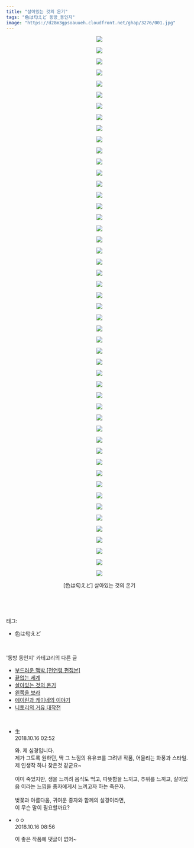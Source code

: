 ```yaml
---
title: "살아있는 것의 온기"
tags: "色は匂えど 동방_동인지"
image: "https://d28m3gpsoauueh.cloudfront.net/ghap/3276/001.jpg"
---
```

<div class="article">
<p style="text-align: center; clear: none; float: none;"><img src="{{ site.imgserver4 }}/ghap/3276/001.jpg"/></p>
<p style="text-align: center; clear: none; float: none;"><img src="{{ site.imgserver4 }}/ghap/3276/002.jpg"/></p>
<p style="text-align: center; clear: none; float: none;"><img src="{{ site.imgserver4 }}/ghap/3276/003.jpg"/></p>
<p style="text-align: center; clear: none; float: none;"><img src="{{ site.imgserver4 }}/ghap/3276/004.jpg"/></p>
<p style="text-align: center; clear: none; float: none;"><img src="{{ site.imgserver4 }}/ghap/3276/005.jpg"/></p>
<p style="text-align: center; clear: none; float: none;"><img src="{{ site.imgserver4 }}/ghap/3276/006.jpg"/></p>
<p style="text-align: center; clear: none; float: none;"><img src="{{ site.imgserver4 }}/ghap/3276/007.jpg"/></p>
<p style="text-align: center; clear: none; float: none;"><img src="{{ site.imgserver4 }}/ghap/3276/008.jpg"/></p>
<p style="text-align: center; clear: none; float: none;"><img src="{{ site.imgserver4 }}/ghap/3276/009.jpg"/></p>
<p style="text-align: center; clear: none; float: none;"><img src="{{ site.imgserver4 }}/ghap/3276/010.jpg"/></p>
<p style="text-align: center; clear: none; float: none;"><img src="{{ site.imgserver4 }}/ghap/3276/011.jpg"/></p>
<p style="text-align: center; clear: none; float: none;"><img src="{{ site.imgserver4 }}/ghap/3276/012.jpg"/></p>
<p style="text-align: center; clear: none; float: none;"><img src="{{ site.imgserver4 }}/ghap/3276/013.jpg"/></p>
<p style="text-align: center; clear: none; float: none;"><img src="{{ site.imgserver4 }}/ghap/3276/014.jpg"/></p>
<p style="text-align: center; clear: none; float: none;"><img src="{{ site.imgserver4 }}/ghap/3276/015.jpg"/></p>
<p style="text-align: center; clear: none; float: none;"><img src="{{ site.imgserver4 }}/ghap/3276/016.jpg"/></p>
<p style="text-align: center; clear: none; float: none;"><img src="{{ site.imgserver4 }}/ghap/3276/017.jpg"/></p>
<p style="text-align: center; clear: none; float: none;"><img src="{{ site.imgserver4 }}/ghap/3276/018.jpg"/></p>
<p style="text-align: center; clear: none; float: none;"><img src="{{ site.imgserver4 }}/ghap/3276/019.jpg"/></p>
<p style="text-align: center; clear: none; float: none;"><img src="{{ site.imgserver4 }}/ghap/3276/020.jpg"/></p>
<p style="text-align: center; clear: none; float: none;"><img src="{{ site.imgserver4 }}/ghap/3276/021.jpg"/></p>
<p style="text-align: center; clear: none; float: none;"><img src="{{ site.imgserver4 }}/ghap/3276/022.jpg"/></p>
<p style="text-align: center; clear: none; float: none;"><img src="{{ site.imgserver4 }}/ghap/3276/023.jpg"/></p>
<p style="text-align: center; clear: none; float: none;"><img src="{{ site.imgserver4 }}/ghap/3276/024.jpg"/></p>
<p style="text-align: center; clear: none; float: none;"><img src="{{ site.imgserver4 }}/ghap/3276/025.jpg"/></p>
<p style="text-align: center; clear: none; float: none;"><img src="{{ site.imgserver4 }}/ghap/3276/026.jpg"/></p>
<p style="text-align: center; clear: none; float: none;"><img src="{{ site.imgserver4 }}/ghap/3276/027.jpg"/></p>
<p style="text-align: center; clear: none; float: none;"><img src="{{ site.imgserver4 }}/ghap/3276/028.jpg"/></p>
<p style="text-align: center; clear: none; float: none;"><img src="{{ site.imgserver4 }}/ghap/3276/029.jpg"/></p>
<p style="text-align: center; clear: none; float: none;"><img src="{{ site.imgserver4 }}/ghap/3276/030.jpg"/></p>
<p style="text-align: center; clear: none; float: none;"><img src="{{ site.imgserver4 }}/ghap/3276/031.jpg"/></p>
<p style="text-align: center; clear: none; float: none;"><img src="{{ site.imgserver4 }}/ghap/3276/032.jpg"/></p>
<p style="text-align: center; clear: none; float: none;"><img src="{{ site.imgserver4 }}/ghap/3276/033.jpg"/></p>
<p style="text-align: center; clear: none; float: none;"><img src="{{ site.imgserver4 }}/ghap/3276/034.jpg"/></p>
<p style="text-align: center; clear: none; float: none;"><img src="{{ site.imgserver4 }}/ghap/3276/035.jpg"/></p>
<p style="text-align: center; clear: none; float: none;"><img src="{{ site.imgserver4 }}/ghap/3276/036.jpg"/></p>
<p style="text-align: center; clear: none; float: none;"><img src="{{ site.imgserver4 }}/ghap/3276/037.jpg"/></p>
<p style="text-align: center; clear: none; float: none;"><img src="{{ site.imgserver4 }}/ghap/3276/038.jpg"/></p>
<p style="text-align: center; clear: none; float: none;"><img src="{{ site.imgserver4 }}/ghap/3276/039.jpg"/></p>
<p style="text-align: center; clear: none; float: none;"><img src="{{ site.imgserver4 }}/ghap/3276/040.jpg"/></p>
<p style="text-align: center; clear: none; float: none;"><img src="{{ site.imgserver4 }}/ghap/3276/041.jpg"/></p>
<p style="text-align: center; clear: none; float: none;"><img src="{{ site.imgserver4 }}/ghap/3276/042.jpg"/></p>
<p style="text-align: center; clear: none; float: none;"><img src="{{ site.imgserver4 }}/ghap/3276/043.jpg"/></p>
<p style="text-align: center; clear: none; float: none;"><img src="{{ site.imgserver4 }}/ghap/3276/044.jpg"/></p>
<p style="text-align: center; clear: none; float: none;"><img src="{{ site.imgserver4 }}/ghap/3276/045.jpg"/></p>
<p style="text-align: center; clear: none; float: none;"><img src="{{ site.imgserver4 }}/ghap/3276/046.jpg"/></p>
<p style="text-align: center; clear: none; float: none;"><img src="{{ site.imgserver4 }}/ghap/3276/047.jpg"/></p>
<p style="text-align: center; clear: none; float: none;"><img src="{{ site.imgserver4 }}/ghap/3276/048.jpg"/></p>
<p style="text-align: center; clear: none; float: none;"><img src="{{ site.imgserver4 }}/ghap/3276/049.jpg"/></p>
<p style="text-align: center; clear: none; float: none;">[色は匂えど] 살아있는 것의 온기</p>
<p><br/></p>
</div><br/>
<div class="tagTrail">
<p>태그: </p>
<ul>
<li>色は匂えど</li>
</ul>
</div><br/>
<div class="another">
<p>'동방 동인지' 카테고리의 다른 글</p>
<ul>
<li><a href="/ghap_3278">부드러운 맥박 [전연령 편집본]</a></li>
<li><a href="/ghap_3277">끝없는 세계</a></li>
<li><a href="/ghap_3276">살아있는 것의 온기</a></li>
<li><a href="/ghap_3274">왼쪽을 보라</a></li>
<li><a href="/ghap_3268">에이린과 케이네의 이야기</a></li>
<li><a href="/ghap_3267">니토리의 거유 대작전</a></li>
</ul>
</div><br/>
<div class="cb_module cb_fluid">
<div class="cb_wrt cb_profile">
<div class="comment">
<ul>
<li class="cb_thumb_off" id="comment15356120">
<div class="cb_comment_area">
<div class="cb_info_area">
<div class="cb_section">
<span class="cb_nick_name">生</span>
</div>
<div class="cb_section">
<span class="cb_date">2018.10.16 02:52 </span>
</div>
</div>
<div class="cb_dsc_comment">
<p class="cb_dsc">
											와. 제 심경입니다.<br/>
제가 그토록 원하던, 딱 그 느낌의 유유코를 그려낸 작품, 어울리는 화풍과 스타일.<br/>
제 인생작 하나 찾은것 같군요~<br/>
<br/>
이미 죽었지만, 생을 느끼려 음식도 먹고, 따뜻함을 느끼고, 추위를 느끼고, 살아있음 이라는 느낌을 종자에게서 느끼고자 하는 죽은자.<br/>
<br/>
벚꽃과 아름다움, 귀여운 종자와 함께의 설경이라면,<br/>
이 무슨 말이 필요할까요?
										</p>
</div>
</div></li>
<li class="cb_thumb_off" id="comment15356224">
<div class="cb_comment_area">
<div class="cb_info_area">
<div class="cb_section">
<span class="cb_nick_name">ㅇㅇ</span>
</div>
<div class="cb_section">
<span class="cb_date">2018.10.16 08:56 </span>
</div>
</div>
<div class="cb_dsc_comment">
<p class="cb_dsc">
											이 좋은 작품에 댓글이 없어~
										</p>
</div>
</div></li>
</ul>
</div>
</div><!-- commentList close -->
</div><br/>
